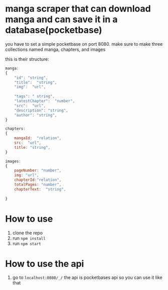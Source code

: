 # manga scraper that can download manga and can save it in a database(pocketbase)
you have to set a simple pocketbase on port 8080. make sure to make three collections named manga, chapters, and images

this is their structure:

```javascript
manga:
{
    "id": "string",
    "title":  "string",
    "img":  "url",
   
    "tags": " string",
    "latestChapter":  "number",
    "src":  "url",
    "description": "string",
    "author": "string",
}

chapters:
{
    mangaId:  "relation",
    src:  "url",
    title: "string",
}

images:
{
    pageNumber: "number",
    img: "url",
    chapterId:"relation",
    totalPages: "number",
    chapterText:  "string",
   
}
```

# How to use
1. clone the repo
2. run `npm install`
3. run `npm start`

# How to use the api
1. go to `localhost:8080/_/` the api is pocketbases api so you can use it like that 
